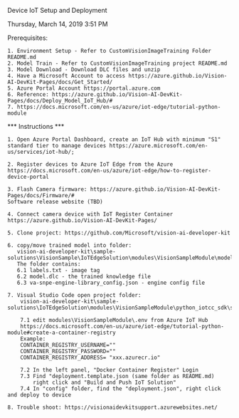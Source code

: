 Device IoT Setup and Deployment

Thursday, March 14, 2019
3:51 PM

Prerequisites:
	
	1. Environment Setup - Refer to CustomVisionImageTraining Folder README.md
	2. Model Train - Refer to CustomVisionImageTraining project README.md
	3. Model Download - Download DLC files and unzip
	4. Have a Microsoft Account to access https://azure.github.io/Vision-AI-DevKit-Pages/docs/Get_Started/
	5. Azure Portal Account https://portal.azure.com
	6. Reference: https://azure.github.io/Vision-AI-DevKit-Pages/docs/Deploy_Model_IoT_Hub/#
	7. https://docs.microsoft.com/en-us/azure/iot-edge/tutorial-python-module

*** Instructions ***

	1. Open Azure Portal Dashboard, create an IoT Hub with minimum "S1" standard tier to manage devices https://azure.microsoft.com/en-us/services/iot-hub/;

	2. Register devices to Azure IoT Edge from the Azure
	https://docs.microsoft.com/en-us/azure/iot-edge/how-to-register-device-portal

	3. Flash Camera firmware: https://azure.github.io/Vision-AI-DevKit-Pages/docs/Firmware/#
	Software release website (TBD)
	
	4. Connect camera device with IoT Register Container
	https://azure.github.io/Vision-AI-DevKit-Pages/

	5. Clone project: https://github.com/Microsoft/vision-ai-developer-kit

    6. copy/move trained model into folder:
	   vision-ai-developer-kit\sample-solutions\VisionSample\IoTEdgeSolution\modules\VisionSampleModule\model
	   The folder contains:
	   6.1 labels.txt - image tag
	   6.2 model.dlc - the trained knowledge file
	   6.3 va-snpe-engine-library_config.json - engine config file

	7. Visual Studio Code open project folder:
	    vision-ai-developer-kit\sample-solutions\IoTEdgeSolution\modules\VisionSampleModule\python_iotcc_sdk\sdk
	    
	    7.1 edit modules\VisionSampleModule\.env from Azure IoT Hub
	    https://docs.microsoft.com/en-us/azure/iot-edge/tutorial-python-module#create-a-container-registry
	    Example:
	    CONTAINER_REGISTRY_USERNAME=""
	    CONTAINER_REGISTRY_PASSWORD=""
        CONTAINER_REGISTRY_ADDRESS= "xxx.azurecr.io"
    
        7.2 In the left panel, "Docker Container Register" Login
        7.3 Find "deployment.template.json (same folder as README.md)
            right click and "Build and Push IoT Solution"
        7.4 In "config" folder, find the "deployment.json", right click and deploy to device
    
    8. Trouble shoot: https://visionaidevkitsupport.azurewebsites.net/
        
            
